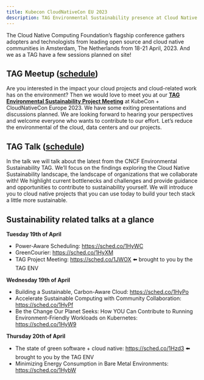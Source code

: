 ```yaml
---
title: Kubecon CloudNativeCon EU 2023
description: TAG Environmental Sustainability presence at Cloud Native Computing Foundation’s flagship conference in Amsterdam, The Netherlands from 18-21 April, 2023.
---
```


The Cloud Native Computing Foundation’s flagship conference gathers adopters and technologists from leading open source and cloud native communities in Amsterdam, The Netherlands from 18-21 April, 2023.
And we as a TAG have a few sessions planned on site!

## TAG Meetup ([schedule](https://sched.co/1JWOX))

Are you interested in the impact your cloud projects and cloud-related work has on the environment?
Then we would love to meet you at our [**TAG Environmental Sustainability Project Meeting**](https://sched.co/1JWOX) at KubeCon + CloudNativeCon Europe 2023.
We have some exiting presentations and discussions planned.
We are looking forward to hearing your perspectives and welcome everyone who wants to contribute to our effort.
Let’s reduce the environmental of the cloud, data centers and our projects.

## TAG Talk ([schedule](https://sched.co/1Hzd3))

In the talk we will talk about the latest from the CNCF Environmental Sustainability TAG. We’ll focus on the findings exploring the Cloud Native Sustainability landscape, the landscape of organizations that we collaborate with! We highlight current bottlenecks and challenges and provide guidance and opportunities to contribute to sustainability yourself. We will introduce you to cloud native projects that you can use today to build your tech stack a little more sustainable.

## Sustainability related talks at a glance

**Tuesday 19th of April**
* Power-Aware Scheduling: https://sched.co/1HyWC
* GreenCourier: https://sched.co/1HyXM
* TAG Project Meeting: https://sched.co/1JWOX ⬅️ brought to you by the TAG ENV

**Wednesday 19th of April**
* Building a Sustainable, Carbon-Aware Cloud: https://sched.co/1HyPo
* Accelerate Sustainable Computing with Community Collaboration: https://sched.co/1HyPf 
* Be the Change Our Planet Seeks: How YOU Can Contribute to Running Environment-Friendly Workloads on Kubernetes: https://sched.co/1HyW9

**Thursday 20th of April**
* The state of green software + cloud native: https://sched.co/1Hzd3 ⬅️ brought to you by the TAG ENV
* Minimizing Energy Consumption in Bare Metal Environments: https://sched.co/1HybW
